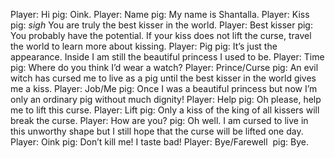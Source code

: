 Player: Hi
pig: Oink.
Player: Name
pig: My name is Shantalla.
Player: Kiss
pig: *sigh* You are truly the best kisser in the world.
Player: Best kisser
pig: You probably have the potential. If your kiss does not lift the curse, travel the world to learn more about kissing.
Player: Pig
pig: It’s just the appearance. Inside I am still the beautiful princess I used to be.
Player: Time
pig: Where do you think I’d wear a watch?
Player: Prince/Curse
pig: An evil witch has cursed me to live as a pig until the best kisser in the world gives me a kiss.
Player: Job/Me
pig: Once I was a beautiful princess but now I’m only an ordinary pig without much dignity!
Player: Help
pig: Oh please, help me to lift this curse.
Player: Lift
pig: Only a kiss of the king of all kissers will break the curse.
Player: How are you?
pig: Oh well. I am cursed to live in this unworthy shape but I still hope that the curse will be lifted one day.
Player: Oink
pig: Don’t kill me! I taste bad!
Player: Bye/Farewell
 pig: Bye.
